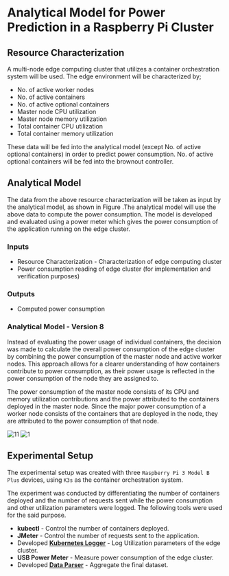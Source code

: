 # Analytical Model for Power Prediction in a Raspberry Pi Cluster

## Resource Characterization
A multi-node edge computing cluster that utilizes a container orchestration system will be used. The edge environment will be characterized by;
* No. of active worker nodes
* No. of active containers
* No. of active optional containers
* Master node CPU utilization
* Master node memory utilization
* Total container CPU utilization
* Total container memory utilization

These data will be fed into the analytical model (except No. of active optional containers) in order to predict power consumption. No. of active optional containers will be fed into the brownout controller.

## Analytical Model
The data from the above resource characterization will be taken as input by the analytical model, as shown in Figure .The analytical model will use the above data to compute the power consumption. The model is developed and evaluated using a power meter which gives the power consumption of the application running on the edge cluster.

### Inputs
* Resource Characterization - Characterization of edge computing cluster
* Power consumption reading of edge cluster (for implementation and verification purposes)

### Outputs
* Computed power consumption

### Analytical Model - Version 8
Instead of evaluating the power usage of individual containers, the decision was made to calculate the overall power consumption of the edge cluster by combining the power consumption of the master node and active worker nodes. This approach allows for a clearer understanding of how containers contribute to power consumption, as their power usage is reflected in the power consumption of the node they are assigned to.

The power consumption of the master node consists of its CPU and memory utilization contributions and the power attributed to the containers deployed in the master node. Since the major power consumption of a worker node consists of the containers that are deployed in the node, they are attributed to the power consumption of that node.

![11](https://user-images.githubusercontent.com/57411348/230965175-9f7bb6ab-57e6-4d2b-8f12-13bfb05a6afb.png)
![1](https://user-images.githubusercontent.com/57411348/230965195-63a4b4d6-4ec2-4408-81e5-c64159a52244.png)

## Experimental Setup
The experimental setup was created with three `Raspberry Pi 3 Model B Plus` devices, using `K3s` as the container orchestration system.

The experiment was conducted by differentiating the number of containers deployed
and the number of requests sent while the power consumption and other utilization
parameters were logged. The following tools were used for the said purpose.
* **kubectl** - Control the number of containers deployed.
* **JMeter** - Control the number of requests sent to the application.
* Developed **[Kubernetes Logger](https://github.com/Lakshan-Banneheke/rpi-logger/blob/main/rpi-logger-v3.py)** - Log Utilization parameters of the edge cluster.
* **USB Power Meter** - Measure power consumption of the edge cluster.
* Developed **[Data Parser](https://github.com/Lakshan-Banneheke/rpi-logger/blob/main/Parser/test-data-parser.py)** - Aggregate the final dataset.
